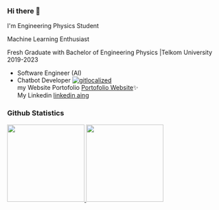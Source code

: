 ### Hi there 👋

I'm Engineering Physics Student

Machine Learning Enthusiast

Fresh Graduate with Bachelor of Engineering Physics |Telkom University 2019-2023

- Software Engineer (AI)
- Chatbot Developer
[![gitlocalized ](https://gitlocalize.com/repo/7494/whole_project/badge.svg)](https://gitlocalize.com/repo/7494/whole_project?utm_source=badge)\
my Website Portofolio [Portofolio Website](https://fahlevi20.github.io/mystory.github-io/)✨\
My Linkedin [linkedin aing](https://www.linkedin.com/in/fahlevialir/)
### Github Statistics
<p align="left">
<a href="https://github.com/Fahlevi20">
  <img height="180em" src="https://github-readme-stats-eight-theta.vercel.app/api?username=Fahlevi20&show_icons=true&theme=algolia&include_all_commits=true&count_private=true"/>
  <img height="180em" src="https://github-readme-stats-eight-theta.vercel.app/api/top-langs/?username=mikhlasnr&layout=compact&langs_count=8&theme=algolia"/>
</a>
</p>


<!--
**Fahlevi20/Fahlevi20** is a ✨ _special_ ✨ repository because its `README.md` (this file) appears on your GitHub profile.
# my-repostory

HI THERE

I'm Engineering Physics Student
Final Year|Telkom University

Working as Translator on Qiskit Platypus
[![gitlocalized ](https://gitlocalize.com/repo/7494/whole_project/badge.svg)](https://gitlocalize.com/repo/7494/whole_project?utm_source=badge)

Here are some ideas to get you started:

- 🔭 I’m currently working on ...
- 🌱 I’m currently learning ...
- 👯 I’m looking to collaborate on ...
- 🤔 I’m looking for help with ...
- 💬 Ask me about ...
- 📫 How to reach me: ...
- 😄 Pronouns: ...
- ⚡ Fun fact: ...
-->
